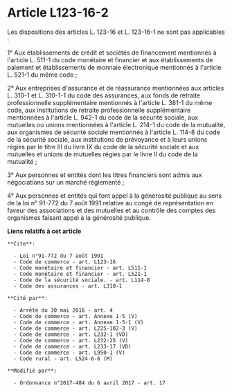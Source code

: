 # Article L123-16-2

Les dispositions des articles L. 123-16 et L. 123-16-1 ne sont pas applicables :

1° Aux établissements de crédit et sociétés de financement mentionnés à l'article L. 511-1 du code monétaire et financier et
aux établissements de paiement et établissements de monnaie électronique mentionnés à l'article L. 521-1 du même code ;

2° Aux entreprises d'assurance et de réassurance mentionnées aux articles L. 310-1 et L. 310-1-1 du code des assurances, aux
fonds de retraite professionnelle supplémentaire mentionnés à l'article L. 381-1 du même code, aux institutions de retraite
professionnelle supplémentaire mentionnées à l'article L. 942-1 du code de la sécurité sociale, aux mutuelles ou unions
mentionnées à l'article L. 214-1 du code de la mutualité, aux organismes de sécurité sociale mentionnés à l'article L. 114-8
du code de la sécurité sociale, aux institutions de prévoyance et à leurs unions régies par le titre III du livre IX du code
de la sécurité sociale et aux mutuelles et unions de mutuelles régies par le livre II du code de la mutualité ;

3° Aux personnes et entités dont les titres financiers sont admis aux négociations sur un marché réglementé ;

4° Aux personnes et entités qui font appel à la générosité publique au sens de la loi n° 91-772 du 7 août 1991 relative au
congé de représentation en faveur des associations et des mutuelles et au contrôle des comptes des organismes faisant appel à
la générosité publique.

**Liens relatifs à cet article**

	**Cite**:

	  - Loi n°91-772 du 7 août 1991
	  - Code de commerce - art. L123-16
	  - Code monétaire et financier - art. L511-1
	  - Code monétaire et financier - art. L521-1
	  - Code de la sécurité sociale. - art. L114-8
	  - Code des assurances - art. L310-1

	**Cité par**:

	  - Arrêté du 30 mai 2016 - art. 4
	  - Code de commerce - art. Annexe 1-5 (V)
	  - Code de commerce - art. Annexe 1-5-1 (V)
	  - Code de commerce - art. L225-102-3 (V)
	  - Code de commerce - art. L232-1 (VD)
	  - Code de commerce - art. L232-25 (V)
	  - Code de commerce - art. L233-17 (VD)
	  - Code de commerce - art. L950-1 (V)
	  - Code rural - art. L524-6-6 (M)

	**Modifié par**:

	  - Ordonnance n°2017-484 du 6 avril 2017 - art. 17
